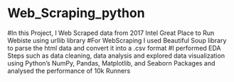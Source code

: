 # Web_Scraping_python
#In this Project, I Web Scraped data from 2017 Intel Great Place to Run Webiste using urllib library
#For WebScraping I used Beautiful Soup library to parse the html data and convert it into a .csv format
#I performed EDA Steps such as data cleaning, data analysis and explored data visualization using Python’s NumPy, Pandas, Matplotlib, 
 and Seaborn Packages and analysed the performance of 10k Runners
 
